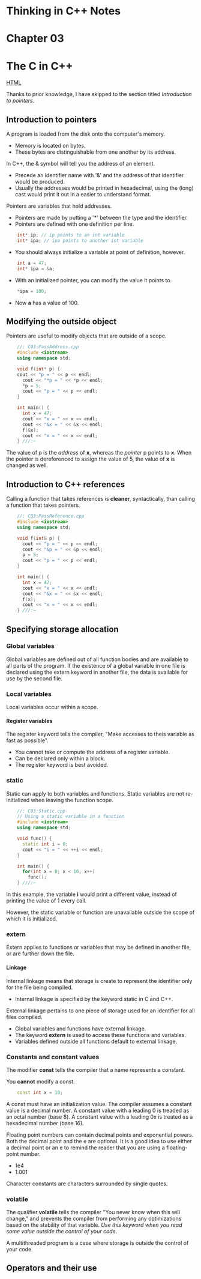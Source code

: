# Thinking in C++ Notes
# Chapter 03
# The C in C++
[HTML](/home/tuturu/Books/TICPP/Lesson1/Chapter02.html)

Thanks to prior knowledge, I have skipped to the section titled *Introduction to pointers*.

## Introduction to pointers
A program is loaded from the disk onto the computer's memory.

- Memory is located on bytes.
- These bytes are distinguishable from one another by its address.

In C++, the & symbol will tell you the address of an element.

- Precede an identifier name with '&' and the address of that identifier would be produced.
- Usually the addresses would be printed in hexadecimal, using the \(long\) cast would print it out in a easier to understand format.

Pointers are variables that hold addresses.

- Pointers are made by putting a '*' between the type and the identifier.
- Pointers are defined with one definition per line.

```c++
	int* ip; // ip points to an int variable
	int* ipa; // ipa points to another int variable
```
- You should always initialize a variable at point of definition, however.

```c++
	int a = 47;
	int* ipa = &a;
```
- With an initialized pointer, you can modify the value it points to.

```c++
	*ipa = 100;
```
- Now **a** has a value of 100.

## Modifying the outside object
Pointers are useful to modify objects that are outside of a scope.
```c++
    //: C03:PassAddress.cpp
    #include <iostream>
    using namespace std;

    void f(int* p) {
    cout << "p = " << p << endl;
      cout << "*p = " << *p << endl;
      *p = 5;
      cout << "p = " << p << endl;
    }

    int main() {
      int x = 47;
      cout << "x = " << x << endl;
      cout << "&x = " << &x << endl;
      f(&x);
      cout << "x = " << x << endl;
    } ///:~
```
The value of p is the *address* of **x**, whereas the *pointer* p points to **x**. When the pointer is dereferenced to assign the value of 5, the value of **x** is changed as well.

## Introduction to C++ references
Calling a function that takes references is **cleaner**, syntactically, than calling a function that takes pointers.
```c++
    //: C03:PassReference.cpp
    #include <iostream>
    using namespace std;

    void f(int& p) {
      cout << "p = " << p << endl;
      cout << "&p = " << &p << endl;
      p = 5;
      cout << "p = " << p << endl;
    }

    int main() {
      int x = 47;
      cout << "x = " << x << endl;
      cout << "&x = " << &x << endl;
      f(x);
      cout << "x = " << x << endl;
    } ///:~
```
## Specifying storage allocation
### Global variables
Global variables are defined out of all function bodies and are available to all parts of the program. If the existence of a global variable in one file is declared using the extern keyword in another file, the data is available for use by the second file. 

### Local variables
Local variables occur within a scope.

#### Register variables
The register keyword tells the compiler, "Make accesses to theis variable as fast as possible".

 - You cannot take or compute the address of a register variable.
 - Can be declared only within a block.
 - The register keyword is best avoided.
 
### static
Static can apply to both variables and functions. Static variables are not re-initialized when leaving the function scope.

```c++
    //: C03:Static.cpp
    // Using a static variable in a function
    #include <iostream>
    using namespace std;

    void func() {
      static int i = 0;
      cout << "i = " << ++i << endl;
    }

    int main() {
      for(int x = 0; x < 10; x++)
        func();
    } ///:~
```

In this example, the variable **i** would print a different value, instead of printing the value of 1 every call.

However, the static variable or function are unavailable outside the scope of which it is initialized.

### extern
Extern applies to functions or variables that may be defined in another file, or are further down the file. 

#### Linkage
Internal linkage means that storage is create to represent the identifier only for the file being compiled.

- Internal linkage is specified by the keyword static in C and C++.

External linkage pertains to one piece of storage used for an identifier for all files compiled.

- Global variables and functions have external linkage.
- The keyword **extern** is used to access these functions and variables.
- Variables defined outside all functions default to external linkage.

### Constants and constant values
The modifier **const** tells the compiler that a name represents a constant. 

You **cannot** modify a const.

```c++
	const int x = 10;
```

A const must have an initialization value. The compiler assumes a constant value is a decimal number. A constant value with a leading 0 is treaded as an octal number (base 8). A constant value with a leading 0x is treated as a hexadecimal number (base 16). 

Floating point numbers can contain decimal points and exponential powers. Both the decimal point and the e are optional. It is a good idea to use either a decimal point or an e to remind the reader that you are using a floating-point number.

- 1e4
- 1.001

Character constants are characters surrounded by single quotes.

### volatile

The qualifier **volatile** tells the compiler "You never know when this will change," and prevents the compiler from performing any optimizations based on the stability of that variable. *Use this keyword when you read some value outside the control of your code.* 

A multithreaded program is a case where storage is outside the control of your code.

## Operators and their use 
